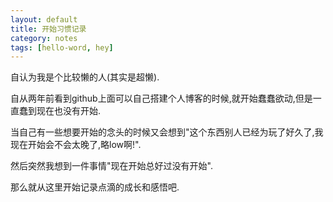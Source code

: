 ```yaml
---
layout: default
title: 开始习惯记录
category: notes
tags: [hello-word, hey]
---
```

自认为我是个比较懒的人(其实是超懒).

自从两年前看到github上面可以自己搭建个人博客的时候,就开始蠢蠢欲动,但是一直蠢到现在也没有开始.

当自己有一些想要开始的念头的时候又会想到"这个东西别人已经为玩了好久了,我现在开始会不会太晚了,略low啊!".

然后突然我想到一件事情"现在开始总好过没有开始".

那么就从这里开始记录点滴的成长和感悟吧.

